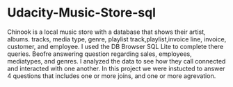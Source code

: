 # Udacity-Music-Store-sql

Chinook is a local music store with a database that shows their artist, albums. tracks, media type, genre, playlist track,playlist,invoice line, invoice, customer, and employee.
I used the DB Browser SQL Lite to complete there queries.
Beofre answering question regarding sales, employees, mediatypes, and genres. I analyzed the data to see how they call connected and interacted with one another.
In this project we were instucted to answer 4 questions that includes one or more joins, and one or more agrevation.
